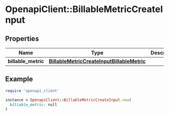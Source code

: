 # OpenapiClient::BillableMetricCreateInput

## Properties

| Name | Type | Description | Notes |
| ---- | ---- | ----------- | ----- |
| **billable_metric** | [**BillableMetricCreateInputBillableMetric**](BillableMetricCreateInputBillableMetric.md) |  |  |

## Example

```ruby
require 'openapi_client'

instance = OpenapiClient::BillableMetricCreateInput.new(
  billable_metric: null
)
```

